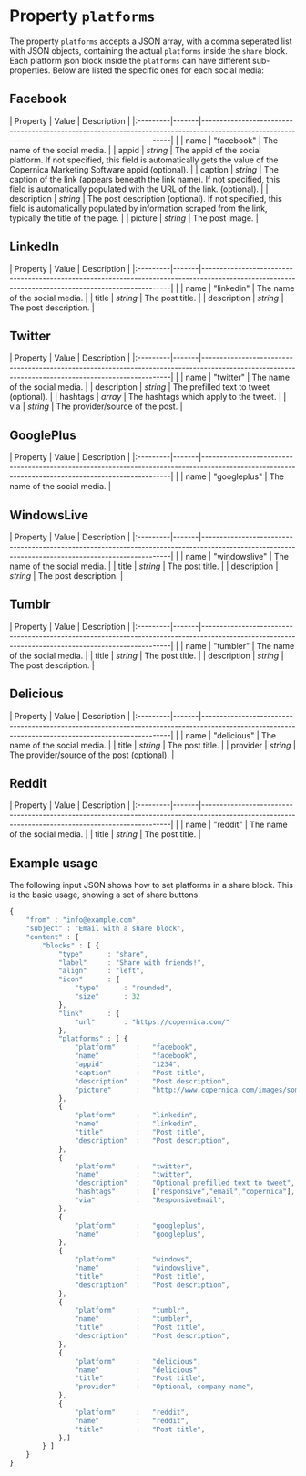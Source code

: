 # Property `platforms`

The property `platforms` accepts a JSON array, with a comma seperated list with 
JSON objects, containing the actual `platforms` inside the `share` block.
Each platform json block inside the `platforms` can have different sub-properties.
Below are listed the specific ones for each social media: 

## Facebook

| Property | Value | Description                                                                                                                                       |
|:---------|-------|---------------------------------------------------------------------------------------------------------------------------------------------------|                                          |
| name | "facebook" | The name of the social media.                                             |
| appid | _string_ | The appid of the social platform. If not specified, this field is automatically gets the value of the Copernica Marketing Software appid (optional).           |
| caption | _string_ | The caption of the link (appears beneath the link name). If not specified, this field is automatically populated with the URL of the link. (optional).                       |
| description | _string_ | The post description (optional). If not specified, this field is automatically populated by information scraped from the link, typically the title of the page.                       |
| picture | _string_ | The post image.                       |

## LinkedIn

| Property | Value | Description                                                                                                                                       |
|:---------|-------|---------------------------------------------------------------------------------------------------------------------------------------------------|                                          |
| name | "linkedin" | The name of the social media.                                             |
| title | _string_ | The post title.                       |
| description | _string_ | The post description.                       |

## Twitter

| Property | Value | Description                                                                                                                                       |
|:---------|-------|---------------------------------------------------------------------------------------------------------------------------------------------------|                                          |
| name | "twitter" | The name of the social media.                                             |
| description | _string_ | The prefilled text to tweet (optional).                       |
| hashtags | _array_ | The hashtags which apply to the tweet.                       |
| via | _string_ | The provider/source of the post.                       |

## GooglePlus

| Property | Value | Description                                                                                                                                       |
|:---------|-------|---------------------------------------------------------------------------------------------------------------------------------------------------|                                          |
| name | "googleplus" | The name of the social media.                                             |

## WindowsLive

| Property | Value | Description                                                                                                                                       |
|:---------|-------|---------------------------------------------------------------------------------------------------------------------------------------------------|                                          |
| name | "windowslive" | The name of the social media.                                             |
| title | _string_ | The post title.                       |
| description | _string_ | The post description.                       |

## Tumblr

| Property | Value | Description                                                                                                                                       |
|:---------|-------|---------------------------------------------------------------------------------------------------------------------------------------------------|                                          |
| name | "tumbler" | The name of the social media.                                             |
| title | _string_ | The post title.                       |
| description | _string_ | The post description.                       |

## Delicious

| Property | Value | Description                                                                                                                                       |
|:---------|-------|---------------------------------------------------------------------------------------------------------------------------------------------------|                                          |
| name | "delicious" | The name of the social media.                                             |
| title | _string_ | The post title.                       |
| provider | _string_ | The provider/source of the post (optional).                       |

## Reddit

| Property | Value | Description                                                                                                                                       |
|:---------|-------|---------------------------------------------------------------------------------------------------------------------------------------------------|                                          |
| name | "reddit" | The name of the social media.                                             |
| title | _string_ | The post title.                       |


## Example usage

The following input JSON shows how to set platforms in a share block. This is
the basic usage, showing a set of share buttons.

```javascript
{
    "from" : "info@example.com",
    "subject" : "Email with a share block",
    "content" : {
        "blocks" : [ {
            "type"      : "share",
            "label"     : "Share with friends!",
            "align"     : "left",
            "icon"      : {
                "type"      : "rounded",
                "size"      : 32
            },
            "link"      : {
                "url"       : "https://copernica.com/"
            },
            "platforms" : [ {
                "platform"     :   "facebook",
                "name"         :   "facebook",
                "appid"        :   "1234",
                "caption"      :   "Post title",
                "description"  :   "Post description",
                "picture"      :   "http://www.copernica.com/images/somecustomimage.png"
            },
            {
                "platform"     :   "linkedin",
                "name"         :   "linkedin",
                "title"        :   "Post title",
                "description"  :   "Post description",
            },
            {
                "platform"     :   "twitter",
                "name"         :   "twitter",
                "description"  :   "Optional prefilled text to tweet",
                "hashtags"     :   ["responsive","email","copernica"],
                "via"          :   "ResponsiveEmail",
            },
            {
                "platform"     :   "googleplus",
                "name"         :   "googleplus",
            },
            {
                "platform"     :   "windows",
                "name"         :   "windowslive",
                "title"        :   "Post title",
                "description"  :   "Post description",
            },
            {
                "platform"     :   "tumblr",
                "name"         :   "tumbler",
                "title"        :   "Post title",
                "description"  :   "Post description",
            },
            {
                "platform"     :   "delicious",
                "name"         :   "delicious",
                "title"        :   "Post title",
                "provider"     :   "Optional, company name",
            },
            {
                "platform"     :   "reddit",
                "name"         :   "reddit",
                "title"        :   "Post title",
            },]
        } ]
    }
}
```

